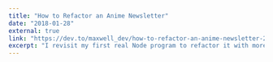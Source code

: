```yaml
---
title: "How to Refactor an Anime Newsletter"
date: "2018-01-28"
external: true
link: "https://dev.to/maxwell_dev/how-to-refactor-an-anime-newsletter-2f63"
excerpt: "I revisit my first real Node program to refactor it with more ES6 syntax, asynchronous functions, and anime wallpaper feeds."
---
```

